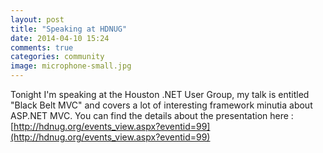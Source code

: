 ```yaml
---
layout: post
title: "Speaking at HDNUG"
date: 2014-04-10 15:24
comments: true
categories: community
image: microphone-small.jpg
---
```


Tonight I'm speaking at the Houston .NET User Group, my talk is entitled "Black Belt MVC" and covers a lot of interesting framework minutia about ASP.NET MVC.  You can find the details about the presentation here : [http://hdnug.org/events_view.aspx?eventid=99](http://hdnug.org/events_view.aspx?eventid=99)

